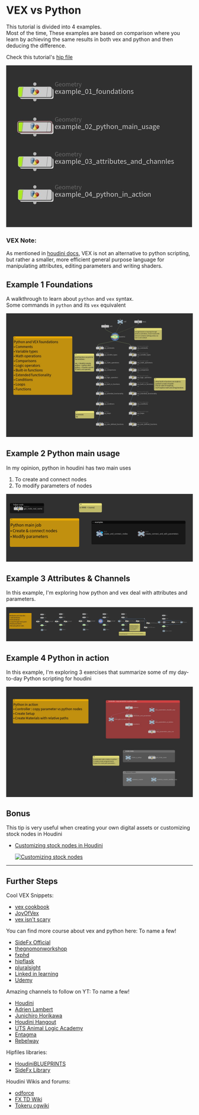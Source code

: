 # VEX vs Python 

This tutorial is divided into 4 examples.<br>
Most of the time, These examples are based on comparison where you learn by achieving the same results in both vex and python and then deducing the difference.

Check this tutorial's [hip file](resources/hip-files/houdini-Scripting.hipnc)

![python vs vex](resources/images/03-python-vs-vex.jpg)


### VEX Note: 
As mentioned in [houdini docs](https://www.sidefx.com/docs/houdini/vex/index.html), VEX is not an alternative to python scripting, but rather a smaller, more efficient general purpose language for manipulating attributes, editing parameters and writing shaders.



## Example 1 Foundations

A walkthrough to learn about `python` and `vex` syntax. <br>
Some commands in `python` and its `vex` equivalent 

![python vex foundations](resources/images/02-python-vex-foundations.jpg)

## Example 2 Python main usage

In my opinion, python in houdini has two main uses 
1) To create and connect nodes 
2) To modify parameters of nodes

![python main usage](resources/images/04-python-main-usage.jpg)

## Example 3 Attributes & Channels

In this example, I'm exploring how python and vex deal with attributes and parameters. 

![attributes channels](resources/images/05-attributes-channels.jpg)

## Example 4 Python in action

In this example, I'm exploring 3 exercises that summarize some of my day-to-day Python scripting for houdini

![python in action](resources/images/06-python-in-action.jpg)


## Bonus 

This tip is very useful when creating your own digital assets or customizing stock nodes in Houdini

- [Customizing stock nodes in Houdini](https://www.toadstorm.com/blog/?p=1012)

    [![Customizing stock nodes](https://www.toadstorm.com/blog/wp-content/uploads/2023/05/download-3.gif)](https://www.toadstorm.com/blog/?p=1012)

---

## Further Steps

Cool VEX Snippets: 
- [vex cookbook](https://www.sidefx.com/docs/houdini/vex/cookbook.html)
- [JoyOfVex](https://www.tokeru.com/cgwiki/JoyOfVex)
- [vex isn't scary](https://www.sidefx.com/tutorials/vex-isnt-scary/)

You can find more course about vex and python here: 
To name a few! 

- [SideFx Official](https://www.sidefx.com/learn/)
- [thegnomonworkshop](https://www.thegnomonworkshop.com)
- [fxphd](https://www.fxphd.com/)
- [hipflask](https://www.hipflask.how/)
- [pluralsight](https://www.pluralsight.com/)
- [Linked in learning](https://www.linkedin.com/learning)
- [Udemy](https://www.udemy.com/)


Amazing channels to follow on YT: 
To name a few! 

- [Houdini](https://www.youtube.com/@houdini3d)
- [Adrien Lambert](https://www.youtube.com/@AdrienLambertvfx)
- [Junichiro Horikawa](https://www.youtube.com/@JunichiroHorikawa)
- [Houdini Hangout](https://www.youtube.com/@HoudiniHangout)
- [UTS Animal Logic Academy](https://www.youtube.com/@utsanimallogicacademy2316)
- [Entagma](https://www.youtube.com/@Entagma)
- [Rebelway](https://www.youtube.com/@Rebelway)

Hipfiles libraries:
- [HoudiniBLUEPRINTS](https://hdbp.io/)
- [SideFx Library](https://www.sidefx.com/contentlibrary/)

Houdini Wikis and forums: 
- [odforce](https://forums.odforce.net/)
- [FX TD Wiki](http://fxtd.free.fr/index.php/wiki/)
- [Tokeru cgwiki](https://www.tokeru.com/cgwiki/Main_Page)